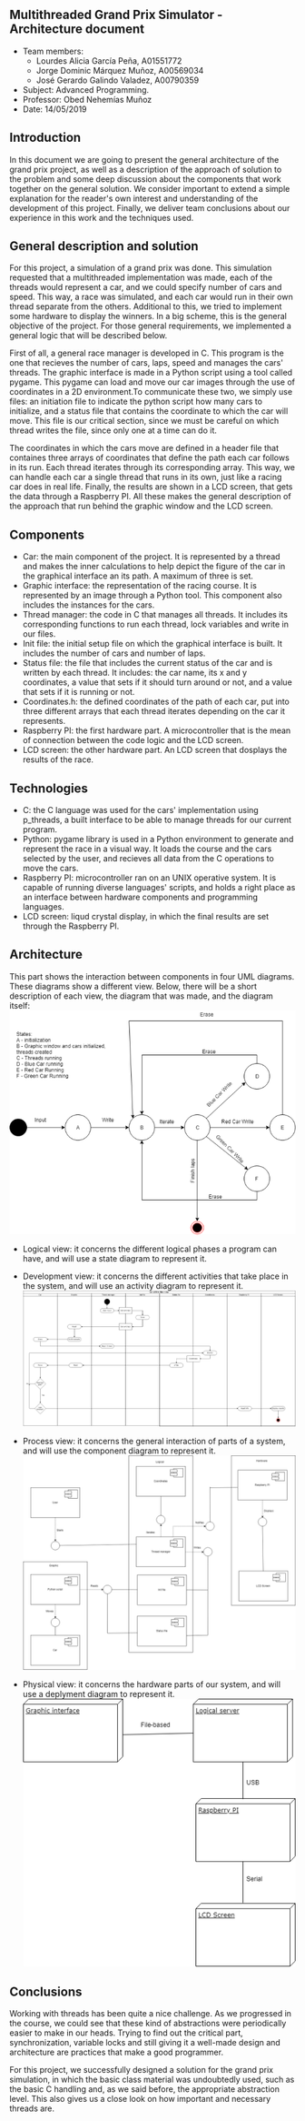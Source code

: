 Multithreaded Grand Prix Simulator - Architecture document
----------------------------------

- Team members:
	- Lourdes Alicia García Peña, A01551772
	- Jorge Dominic Márquez Muñoz, A00569034
	- José Gerardo Galindo Valadez, A00790359
- Subject: Advanced Programming.
- Professor: Obed Nehemías Muñoz
- Date: 14/05/2019

Introduction
----------------------
In this document we are going to present the general architecture of the grand prix project, as well as a description of the approach of solution to the problem and some deep discussion about the components that work together on the general solution. We consider important to extend a simple explanation for the reader's own interest and understanding of the development of this project. Finally, we deliver team conclusions about our experience in this work and the techniques used.

General description and solution
--------------------
For this project, a simulation of a grand prix was done. This simulation requested that a multithreaded implementation was made, each of the threads would represent a car, and we could specify number of cars and speed. This way, a race was simulated, and each car would run in their own thread separate from the others. Additional to this, we tried to implement some hardware to display the winners. In a big scheme, this is the general objective of the project. For those general requirements, we implemented a general logic that will be described below. 

First of all, a general race manager is developed in C. This program is the one that recieves the number of cars, laps, speed and manages the cars' threads. The graphic interface is made in a Python script using a tool called pygame. This pygame can load and move our car images through the use of coordinates in a 2D environment.To communicate these two, we simply use files: an initiation file to indicate the python script how many cars to initialize, and a status file that contains the coordinate to which the car will move. This file is our critical section, since we must be careful on which thread writes the file, since only one at a time can do it.

The coordinates in which the cars move are defined in a header file that containes three arrays of coordinates that define the path each car follows in its run. Each thread iterates through its corresponding array. This way, we can handle each car a single thread that runs in its own, just like a racing car does in real life. Finally, the results are shown in a LCD screen, that gets the data through a Raspberry PI. All these makes the general description of the approach that run behind the graphic window and the LCD screen.

Components
------------
- Car: the main component of the project. It is represented by a thread and makes the inner calculations to help depict the figure of the car in the graphical interface an its path. A maximum of three is set.
- Graphic interface: the representation of the racing course. It is represented by an image through a Python tool. This component also includes the instances for the cars.
- Thread manager: the code in C that manages all threads. It includes its corresponding functions to run each thread, lock variables and write in our files.
- Init file: the initial setup file on which the graphical interface is built. It includes the number of cars and number of laps.
- Status file: the file that includes the current status of the car and is written by each thread. It includes: the car name, its x and y coordinates, a value that sets if it should turn around or not, and a value that sets if it is running or not.
- Coordinates.h: the defined coordinates of the path of each car, put into three different arrays that each thread iterates depending on the car it represents.
- Raspberry PI: the first hardware part. A microcontroller that is the mean of connection between the code logic and the LCD screen.
- LCD screen: the other hardware part. An LCD screen that dosplays the results of the race.


Technologies
-------------
- C: the C language was used for the cars' implementation using p_threads, a built interface to be able to manage threads for our current program. 
- Python: pygame library is used in a Python environment to generate and represent the race in a visual way. It loads the course and the cars selected by the user, and recieves all data from the C operations to move the cars.
- Raspberry PI: microcontroller ran on an UNIX operative system. It is capable of running diverse languages' scripts, and holds a right place as an interface between hardware components and programming languages.
- LCD screen: liqud crystal display, in which the final results are set through the Raspberry PI.


Architecture
-------------------------------
This part shows the interaction between components in four UML diagrams. These diagrams show a different view. Below, there will be a short description of each view, the diagram that was made, and the diagram itself:
![state](state.png)

- Logical view: it concerns the different logical phases a program can have, and will use a state diagram to represent it.
- Development view: it concerns the different activities that take place in the system, and will use an activity diagram to represent it.
![activity](activity.png)

- Process view: it concerns the general interaction of parts of a system, and will use the component diagram to represent it.
![component](component.png)

- Physical view: it concerns the hardware parts of our system, and will use a deplyment diagram to represent it.
![deploy](deploy.png)

Conclusions
------------------
Working with threads has been quite a nice challenge. As we progressed in the course, we could see that these kind of abstractions were periodically easier to make in our heads. Trying to find out the critical part, synchronization, variable locks and still giving it a well-made design and architecture are practices that make a good programmer. 

For this project, we successfully designed a solution for the grand prix simulation, in which the basic class material was undoubtedly used, such as the basic C handling and, as we said before, the appropriate abstraction level. This also gives us a close look on how important and necessary threads are. 